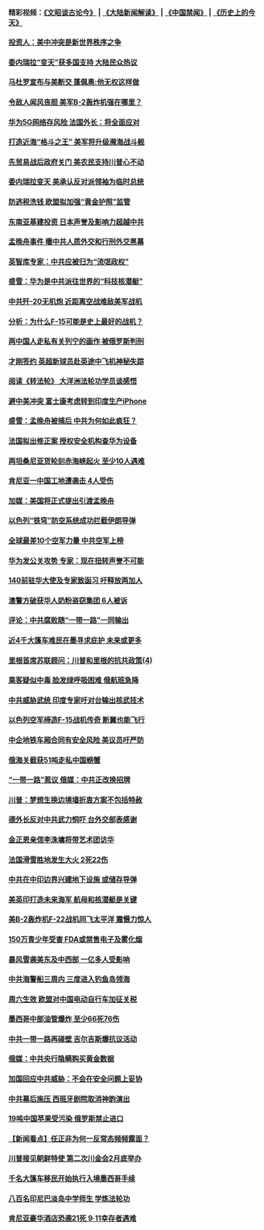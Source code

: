 #### 精彩视频：[《文昭谈古论今》](https://github.com/gfw-breaker/wenzhao/blob/master/README.md?t=01241830) | [《大陆新闻解读》](https://github.com/gfw-breaker/ntdtv-comedy/blob/master/README.md?t=01241830) | [《中国禁闻》](https://github.com/gfw-breaker/ntdtv-news/blob/master/README.md?t=01241830) | [《历史上的今天》](https://github.com/gfw-breaker/today-in-history/blob/master/README.md?t=01241830) 

#### [投资人：美中冲突是新世界秩序之争](../pages/nsc418/n10999607.md?t=01241830) 

#### [委内瑞拉“变天”获多国支持 大陆民众热议](../pages/nsc418/n10998690.md?t=01241830) 

#### [马杜罗宣布与美断交 蓬佩奥:他无权这样做](../pages/nsc418/n10997982.md?t=01241830) 

#### [令敌人闻风丧胆 美军B-2轰炸机强在哪里？](../pages/nsc418/n10998237.md?t=01241830) 

#### [华为5G网络存风险 法国外长：将全面应对](../pages/nsc418/n10997576.md?t=01241830) 

#### [打造近海“格斗之王” 美军将升级濒海战斗舰](../pages/nsc418/n10997532.md?t=01241830) 

#### [先贸易战后政府关门 美农民支持川普心不动](../pages/nsc418/n10997328.md?t=01241830) 

#### [委内瑞拉变天 美承认反对派领袖为临时总统](../pages/nsc418/n10997224.md?t=01241830) 

#### [防逃税洗钱 欧盟拟加强“黄金护照”监管](../pages/nsc418/n10997109.md?t=01241830) 

#### [东南亚基建投资 日本声誉及影响力超越中共](../pages/nsc418/n10997070.md?t=01241830) 

#### [孟晚舟事件 曝中共人质外交和行刑外交黑幕](../pages/nsc418/n10996956.md?t=01241830) 

#### [英智库专家：中共应被归为“流氓政权”](../pages/nsc418/n10996770.md?t=01241830) 

#### [盛雪：华为是中共派往世界的“科技核潜艇”](../pages/nsc418/n10994122.md?t=01241830) 

#### [中共歼-20无机炮 近距离空战难敌美军战机](../pages/nsc418/n10996027.md?t=01241830) 

#### [分析：为什么F-15可能是史上最好的战机？](../pages/nsc418/n10995667.md?t=01241830) 

#### [两中国人走私有关列宁的画作 被俄罗斯判刑](../pages/nsc418/n10992331.md?t=01241830) 

#### [才刚签约 英超新球员赴英途中飞机神秘失踪](../pages/nsc418/n10994679.md?t=01241830) 

#### [阅读《转法轮》 大洋洲法轮功学员谈感悟](../pages/nsc418/n10993844.md?t=01241830) 

#### [避中美冲突 富士康考虑转到印度生产iPhone](../pages/nsc418/n10994549.md?t=01241830) 

#### [盛雪：孟晚舟被捕后 中共为何如此疯狂？](../pages/nsc418/n10993513.md?t=01241830) 

#### [法国拟出修正案 授权安全机构查华为设备](../pages/nsc418/n10993863.md?t=01241830) 

#### [两坦桑尼亚货轮刻赤海峡起火 至少10人遇难](../pages/nsc418/n10994050.md?t=01241830) 

#### [肯尼亚一中国工地遭袭击 4人受伤](../pages/nsc418/n10993695.md?t=01241830) 

#### [加媒：美国将正式提出引渡孟晚舟](../pages/nsc418/n10993277.md?t=01241830) 

#### [以色列“铁穹”防空系统成功拦截伊朗导弹](../pages/nsc418/n10993330.md?t=01241830) 

#### [全球最差10个空军力量 中共空军上榜](../pages/nsc418/n10992493.md?t=01241830) 

#### [华为发公关攻势 专家：现在扭转声誉不可能](../pages/nsc418/n10992293.md?t=01241830) 

#### [140前驻华大使及专家致函习 吁释放两加人](../pages/nsc418/n10992390.md?t=01241830) 

#### [澳警方破获华人奶粉盗窃集团 6人被诉](../pages/nsc418/n10992238.md?t=01241830) 

#### [评论：中共腐败随“一带一路”一同输出](../pages/nsc418/n10992228.md?t=01241830) 

#### [近4千大篷车难民在墨寻求庇护 未来或更多](../pages/nsc418/n10991987.md?t=01241830) 

#### [里根首席苏联顾问：川普和里根的抗共政策(4)](../pages/nsc418/n10948163.md?t=01241830) 

#### [乘客疑似中毒 脸发绿呼吸困难 俄航班急降](../pages/nsc418/n10991551.md?t=01241830) 

#### [中共威胁武统 印度专家吁对台输出核武技术](../pages/nsc418/n10991334.md?t=01241830) 

#### [以色列空军缔造F-15战机传奇 断翼也能飞行](../pages/nsc418/n10990876.md?t=01241830) 

#### [中企地铁车厢合同有安全风险 美议员吁严防](../pages/nsc418/n10989908.md?t=01241830) 

#### [俄海关截获51吨走私中国螃蟹](../pages/nsc418/n10989902.md?t=01241830) 

#### [“一带一路”惹议 俄媒：中共正改换招牌](../pages/nsc418/n10989973.md?t=01241830) 

#### [川普：梦想生换边境墙折衷方案不包括特赦](../pages/nsc418/n10989992.md?t=01241830) 

#### [德外长反对中共武力恫吓 台外交部表感谢](../pages/nsc418/n10989626.md?t=01241830) 

#### [金正恩亲信李洙墉将带艺术团访华](../pages/nsc418/n10989769.md?t=01241830) 

#### [法国滑雪胜地发生大火 2死22伤](../pages/nsc418/n10989566.md?t=01241830) 

#### [中共在中印边界兴建地下设施 或储存导弹](../pages/nsc418/n10988979.md?t=01241830) 

#### [美英印打造未来海军 航母和核潜艇是关键](../pages/nsc418/n10940648.md?t=01241830) 

#### [美B-2轰炸机F-22战机同飞太平洋 震慑力惊人](../pages/nsc418/n10988582.md?t=01241830) 

#### [150万青少年受害 FDA或禁售电子及雾化烟](../pages/nsc418/n10988186.md?t=01241830) 

#### [暴风雪袭美东及中西部 一亿多人受影响](../pages/nsc418/n10988131.md?t=01241830) 

#### [中共海警船三周内 三度进入钓鱼岛领海](../pages/nsc418/n10987956.md?t=01241830) 

#### [周六生效 欧盟对中国电动自行车加征关税](../pages/nsc418/n10987637.md?t=01241830) 

#### [墨西哥中部油管爆炸 至少66死76伤](../pages/nsc418/n10986971.md?t=01241830) 

#### [中共一带一路再碰壁 吉尔吉斯爆抗议活动](../pages/nsc418/n10986292.md?t=01241830) 

#### [俄媒：中共央行隐瞒购买黄金数据](../pages/nsc418/n10986524.md?t=01241830) 

#### [加国回应中共威胁：不会在安全问题上妥协](../pages/nsc418/n10986394.md?t=01241830) 

#### [中共幕后施压 西班牙剧院取消神韵演出](../pages/nsc418/n10986035.md?t=01241830) 

#### [19吨中国苹果受污染 俄罗斯禁止进口](../pages/nsc418/n10986333.md?t=01241830) 

#### [【新闻看点】任正非为何一反常态频频露面？](../pages/nsc418/n10986037.md?t=01241830) 

#### [川普接见朝鲜特使 第二次川金会2月底举办](../pages/nsc418/n10986216.md?t=01241830) 

#### [千名大篷车移民开始执行入境墨西哥手续](../pages/nsc418/n10986204.md?t=01241830) 

#### [八百名印尼巴淡岛中学师生 学炼法轮功](../pages/nsc418/n10985542.md?t=01241830) 

#### [肯尼亚豪华酒店恐袭21死 9·11幸存者遇难](../pages/nsc418/n10985445.md?t=01241830) 

